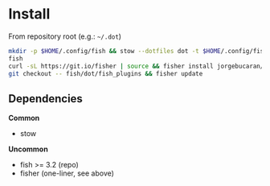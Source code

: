 # Install

From repository root (e.g.: `~/.dot`)

```bash
mkdir -p $HOME/.config/fish && stow --dotfiles dot -t $HOME/.config/fish -d fish/
fish
curl -sL https://git.io/fisher | source && fisher install jorgebucaran/fisher
git checkout -- fish/dot/fish_plugins && fisher update
```

## Dependencies

**Common**
- stow

**Uncommon**
- fish >= 3.2 (repo)
- fisher (one-liner, see above)

